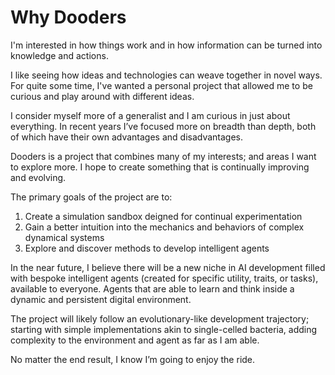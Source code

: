 # Why Dooders

I'm interested in how things work and in how information can be turned into knowledge and actions.

I like seeing how ideas and technologies can weave together in novel ways. For quite some time, I've wanted a personal project that allowed me to be curious and play around with different ideas.

I consider myself more of a generalist and I am curious in just about everything. In recent years I’ve focused more on breadth than depth, both of which have their own advantages and disadvantages.

Dooders is a project that combines many of my interests; and areas I want to explore more. I hope to create something that is continually improving and evolving.

The primary goals of the project are to:

1. Create a simulation sandbox deigned for continual experimentation
2. Gain a better intuition into the mechanics and behaviors of complex dynamical systems
3. Explore and discover methods to develop intelligent agents

In the near future, I believe there will be a new niche in AI development filled with bespoke intelligent agents (created for specific utility, traits, or tasks), available to everyone. Agents that are able to learn and think inside a dynamic and persistent digital environment.

The project will likely follow an evolutionary-like development trajectory; starting with simple implementations akin to single-celled bacteria, adding complexity to the environment and agent as far as I am able.

No matter the end result, I know I’m going to enjoy the ride.
